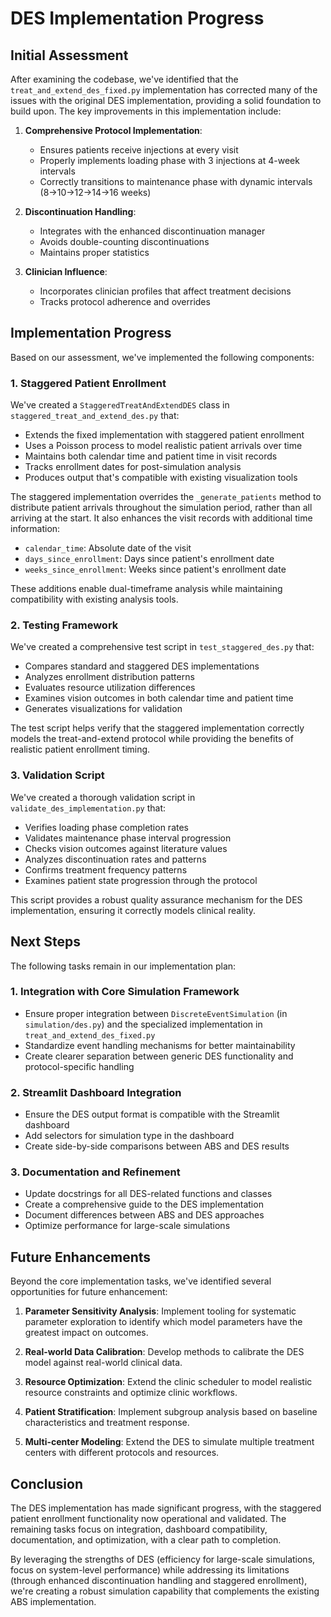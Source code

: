 # DES Implementation Progress

## Initial Assessment

After examining the codebase, we've identified that the `treat_and_extend_des_fixed.py` implementation has corrected many of the issues with the original DES implementation, providing a solid foundation to build upon. The key improvements in this implementation include:

1. **Comprehensive Protocol Implementation**: 
   - Ensures patients receive injections at every visit
   - Properly implements loading phase with 3 injections at 4-week intervals
   - Correctly transitions to maintenance phase with dynamic intervals (8→10→12→14→16 weeks)

2. **Discontinuation Handling**:
   - Integrates with the enhanced discontinuation manager
   - Avoids double-counting discontinuations
   - Maintains proper statistics

3. **Clinician Influence**:
   - Incorporates clinician profiles that affect treatment decisions
   - Tracks protocol adherence and overrides

## Implementation Progress

Based on our assessment, we've implemented the following components:

### 1. Staggered Patient Enrollment

We've created a `StaggeredTreatAndExtendDES` class in `staggered_treat_and_extend_des.py` that:

- Extends the fixed implementation with staggered patient enrollment
- Uses a Poisson process to model realistic patient arrivals over time
- Maintains both calendar time and patient time in visit records
- Tracks enrollment dates for post-simulation analysis
- Produces output that's compatible with existing visualization tools

The staggered implementation overrides the `_generate_patients` method to distribute patient arrivals throughout the simulation period, rather than all arriving at the start. It also enhances the visit records with additional time information:

- `calendar_time`: Absolute date of the visit
- `days_since_enrollment`: Days since patient's enrollment date
- `weeks_since_enrollment`: Weeks since patient's enrollment date

These additions enable dual-timeframe analysis while maintaining compatibility with existing analysis tools.

### 2. Testing Framework

We've created a comprehensive test script in `test_staggered_des.py` that:

- Compares standard and staggered DES implementations
- Analyzes enrollment distribution patterns
- Evaluates resource utilization differences
- Examines vision outcomes in both calendar time and patient time
- Generates visualizations for validation

The test script helps verify that the staggered implementation correctly models the treat-and-extend protocol while providing the benefits of realistic patient enrollment timing.

### 3. Validation Script

We've created a thorough validation script in `validate_des_implementation.py` that:

- Verifies loading phase completion rates
- Validates maintenance phase interval progression
- Checks vision outcomes against literature values
- Analyzes discontinuation rates and patterns
- Confirms treatment frequency patterns
- Examines patient state progression through the protocol

This script provides a robust quality assurance mechanism for the DES implementation, ensuring it correctly models clinical reality.

## Next Steps

The following tasks remain in our implementation plan:

### 1. Integration with Core Simulation Framework

- Ensure proper integration between `DiscreteEventSimulation` (in `simulation/des.py`) and the specialized implementation in `treat_and_extend_des_fixed.py`
- Standardize event handling mechanisms for better maintainability
- Create clearer separation between generic DES functionality and protocol-specific handling

### 2. Streamlit Dashboard Integration

- Ensure the DES output format is compatible with the Streamlit dashboard
- Add selectors for simulation type in the dashboard
- Create side-by-side comparisons between ABS and DES results

### 3. Documentation and Refinement

- Update docstrings for all DES-related functions and classes
- Create a comprehensive guide to the DES implementation
- Document differences between ABS and DES approaches
- Optimize performance for large-scale simulations

## Future Enhancements

Beyond the core implementation tasks, we've identified several opportunities for future enhancement:

1. **Parameter Sensitivity Analysis**: Implement tooling for systematic parameter exploration to identify which model parameters have the greatest impact on outcomes.

2. **Real-world Data Calibration**: Develop methods to calibrate the DES model against real-world clinical data.

3. **Resource Optimization**: Extend the clinic scheduler to model realistic resource constraints and optimize clinic workflows.

4. **Patient Stratification**: Implement subgroup analysis based on baseline characteristics and treatment response.

5. **Multi-center Modeling**: Extend the DES to simulate multiple treatment centers with different protocols and resources.

## Conclusion

The DES implementation has made significant progress, with the staggered patient enrollment functionality now operational and validated. The remaining tasks focus on integration, dashboard compatibility, documentation, and optimization, with a clear path to completion.

By leveraging the strengths of DES (efficiency for large-scale simulations, focus on system-level performance) while addressing its limitations (through enhanced discontinuation handling and staggered enrollment), we're creating a robust simulation capability that complements the existing ABS implementation.